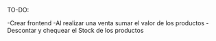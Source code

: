 


TO-DO:

-Crear frontend
-Al realizar una venta sumar el valor de los productos
-Descontar y chequear el Stock de los productos
